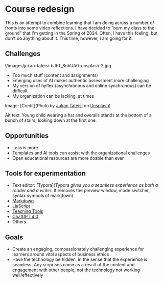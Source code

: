 <!--

author:   Bonni Stachowiak

email: feedback@teachinginhighered.com

version:  0.0.1

language: en

narrator: US English Female

comment:  Documenting my learning and rethinking in using AI for class preparation, LiaScript to create open courses, and other musings

icon: https://teachinginhighered.com/wp-content/uploads/2018/04/cropped-favicon.png

logo: https://teachinginhighered.com/wp-content/uploads/2018/04/cropped-favicon.png

-->

# Course redesign

This is an attempt to combine learning that I am doing across a number of fronts into some video reflections. I have decided to "burn my class to the ground" that I'm getting in the Spring of 2024. Often, I have this feeling, but don't do anything about it. This time, however, I am going for it. 

## Challenges

 !/images/jukan-tateisi-bJhT_8nbUA0-unsplash-2.jpg

- Too much stuff (content and assignments)
- Emerging uses of AI makes authentic assessment more challenging
- My version of hyflex (asynchronous and online synchronous) can be difficult
- My organization can be lacking, at times

Image: [Credit](Photo by [Jukan Tateisi](https://unsplash.com/@tateisimikito?utm_content=creditCopyText&utm_medium=referral&utm_source=unsplash) on [Unsplash](https://unsplash.com/photos/toddlers-standing-in-front-of-beige-concrete-stair-bJhT_8nbUA0?utm_content=creditCopyText&utm_medium=referral&utm_source=unsplash))

Alt text: Young child wearing a hat and overalls stands at the bottom of a bunch of stairs, looking down at the first one. 

## Opportunities 

- Less is more
- Templates and AI tools can assist with the organizational challenges
- Open educational resources are more doable than ever

## Tools for experimentation 

- Text editor: [Typora](Typora *gives you a seamless experience as both a reader and a writer*. It removes the preview window, mode switcher, syntax symbols of markdown)
- [Markdown](https://en.wikipedia.org/wiki/Markdown)
- [LiaScript](https://liascript.github.io/course/?https://raw.githubusercontent.com/LiaScript/docs/master/README.md#1)
- [Teaching Tools](https://teaching.tools/)
- [ChatGPT 4.0](https://openai.com/gpt-4)
- Others

## Goals 

- Create an engaging, compassionately challenging experience for learners around vital aspects of business ethics
- Have the technology be hidden, in the sense that the experience is seamless: Any surprises come as a result of the content and engagement with other people, not the technology not working well/effectively 
